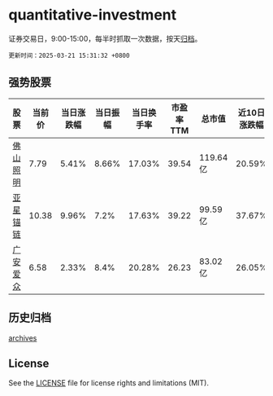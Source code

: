 # quantitative-investment

证券交易日，9:00-15:00，每半时抓取一次数据，按天[归档](archives)。

`更新时间：2025-03-21 15:31:32 +0800`

## 强势股票

|股票|当前价|当日涨跌幅|当日振幅|当日换手率|市盈率TTM|总市值|近10日涨跌幅|
|----|----|----|----|----|----|----|----|
|[佛山照明](https://xueqiu.com/S/SZ000541)|7.79|5.41%|8.66%|17.03%|39.54|119.64亿|20.59%|
|[亚星锚链](https://xueqiu.com/S/SH601890)|10.38|9.96%|7.2%|17.63%|39.22|99.59亿|37.67%|
|[广安爱众](https://xueqiu.com/S/SH600979)|6.58|2.33%|8.4%|20.28%|26.23|83.02亿|26.05%|

## 历史归档

[archives](archives)

## License

See the [LICENSE](LICENSE) file for license rights and limitations (MIT).